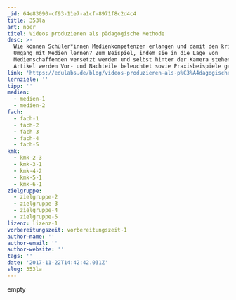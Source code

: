 ```yaml
---
_id: 64e83090-cf93-11e7-a1cf-8971f8c2d4c4
title: 353la
art: noer
titel: Videos produzieren als pädagogische Methode
desc: >-
  Wie können Schüler*innen Medienkompetenzen erlangen und damit den kritischen
  Umgang mit Medien lernen? Zum Beispiel, indem sie in die Lage von
  Medienschaffenden versetzt werden und selbst hinter der Kamera stehen. Im
  Artikel werden Vor- und Nachteile beleuchtet sowie Praxisbeispiele gegeben.
link: 'https://edulabs.de/blog/videos-produzieren-als-p%C3%A4dagogische-methode'
lernziele: ''
tipp: ''
medien:
  - medien-1
  - medien-2
fach:
  - fach-1
  - fach-2
  - fach-3
  - fach-4
  - fach-5
kmk:
  - kmk-2-3
  - kmk-3-1
  - kmk-4-2
  - kmk-5-1
  - kmk-6-1
zielgruppe:
  - zielgruppe-2
  - zielgruppe-3
  - zielgruppe-4
  - zielgruppe-5
lizenz: lizenz-1
vorbereitungszeit: vorbereitungszeit-1
author-name: ''
author-email: ''
author-website: ''
tags: ''
date: '2017-11-22T14:42:42.031Z'
slug: 353la
---
```

empty
